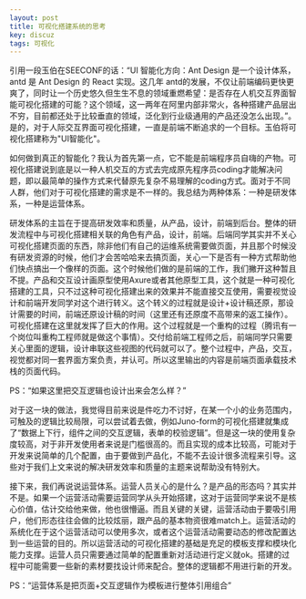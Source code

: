 ```yaml
---
layout: post
title: 可视化搭建系统的思考
key: discuz
tags: 可视化
---
```


引用一段玉伯在SEECONF的话：“UI 智能化方向：Ant Design 是一个设计体系，antd 是 Ant Design 的 React 实现。这几年 antd的发展，不仅让前端编码更快更爽了，同时让一个历史悠久但生生不息的领域重燃希望：是否存在人机交互界面智能可视化搭建的可能？这个领域，这一两年在阿里内部非常火，各种搭建产品层出不穷，目前都还处于比较垂直的领域，泛化到行业级通用的产品还没怎么出现。”。是的，对于人际交互界面可视化搭建，一直是前端不断追求的一个目标。玉伯将可视化搭建称为"UI智能化"。

如何做到真正的智能化？我认为首先第一点，它不能是前端程序员自嗨的产物。可视化搭建说到底是以一种人机交互的方式去完成原先程序员coding才能解决问题，即以最简单的操作方式来代替原先复杂不易理解的coding方式。面对于不同人群，他们对于可视化搭建的需求是不一样的。我总结为两种体系：一种是研发体系，一种是运营体系。

研发体系的主旨在于提高研发效率和质量，从产品，设计，前端到后台。整体的研发流程中与可视化搭建相关联的角色有产品，设计，前端。后端同学其实并不关心可视化搭建页面的东西，除非他们有自己的运维系统需要做页面，并且那个时候没有研发资源的时候，他们才会苦哈哈来去搞页面，关心一下是否有一种方式帮助他们快点搞出一个像样的页面。这个时候他们做的是前端的工作，我们撇开这种暂且不提。产品和交互设计画原型使用Axure或者其他原型工具，这个就是一种可视化搭建的工具，只不过这种可视化搭建出来的效果并不能直接交互使用，需要视觉设计和前端开发同学对这个进行转义。这个转义的过程就是设计+设计稿还原，那设计需要的时间，前端还原设计稿的时间（这里还有还原度不高带来的返工操作）。可视化搭建在这里就发挥了巨大的作用。这个过程就是一个重构的过程（腾讯有一个岗位叫重构工程师就是做这个事情）。交付给前端工程师之后，前端同学只需要关心里面的逻辑，设计串联这些视图的代码就可以了。整个过程中，产品，交互，视觉都对同一套界面方案负责，并认可。所以这里输出的内容是前端页面承载技术栈的页面代码。

PS：“如果这里把交互逻辑也设计出来会怎么样？”

对于这一块的做法，我觉得目前来说是件吃力不讨好，在某一个小的业务范围内，可触及的逻辑比较局限，可以尝试着去做，例如Juno-form的可视化搭建就集成了“数据上下行，组件之间的交互逻辑，表单的校验逻辑”。但是这一块的使用复杂度较高，对于非开发使用者来说是门槛很高的。而且实现的成本比较高，可能对于开发来说简单的几个配置，由于要做到产品化，不能不去设计很多流程来引导。这些对于我们上文来说的解决研发效率和质量的主题来说帮助没有特别大。

接下来，我们再说说运营体系。运营人员关心的是什么？是产品的形态吗？其实并不是。如果一个运营活动需要运营同学从头开始搭建，这对于运营同学来说不是核心价值，估计交给他来做，他也很懵逼。而且关键的关键，运营活动由于要吸引用户，他们形态往往会做的比较炫丽，跟产品的基本物资很难match上。运营活动的系统化在于这个运营活动可以使用多次，或者这个运营活动需要动态的修改配置达到一些运营的目的。所以运营活动的可视化搭建的基础是充足的模板支撑和模块化能力支撑。运营人员只需要通过简单的配置重新对活动进行定义就ok。搭建的过程中可能需要一些新的素材要找设计师来配合。整体的逻辑都不用进行新的开发。

PS：“运营体系是把页面+交互逻辑作为模板进行整体引用组合”
